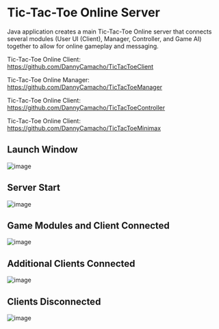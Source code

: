 # Tic-Tac-Toe Online Server

Java application creates a main Tic-Tac-Toe Online server that connects several modules (User UI (Client), Manager, Controller, and Game AI) together to allow for online gameplay and messaging.

Tic-Tac-Toe Online Client: https://github.com/DannyCamacho/TicTacToeClient

Tic-Tac-Toe Online Manager: https://github.com/DannyCamacho/TicTacToeManager

Tic-Tac-Toe Online Client: https://github.com/DannyCamacho/TicTacToeController

Tic-Tac-Toe Online Client: https://github.com/DannyCamacho/TicTacToeMinimax


## Launch Window

![image](https://github.com/DannyCamacho/TicTacToeServer/assets/91514165/1d44799e-6685-450a-88ff-47dfaf15b946)


## Server Start

![image](https://github.com/DannyCamacho/TicTacToeServer/assets/91514165/2278c089-8b68-47de-9761-ac419b2758cf)


## Game Modules and Client Connected

![image](https://github.com/DannyCamacho/TicTacToeServer/assets/91514165/7862c368-0cab-45d4-8975-e559cbd0b46a)


## Additional Clients Connected
![image](https://github.com/DannyCamacho/TicTacToeServer/assets/91514165/db2126bf-c81e-473c-9507-cfea6bd66e61)


## Clients Disconnected
![image](https://github.com/DannyCamacho/TicTacToeServer/assets/91514165/a78f7898-5742-42d1-a1f5-05ab33f31e32)

